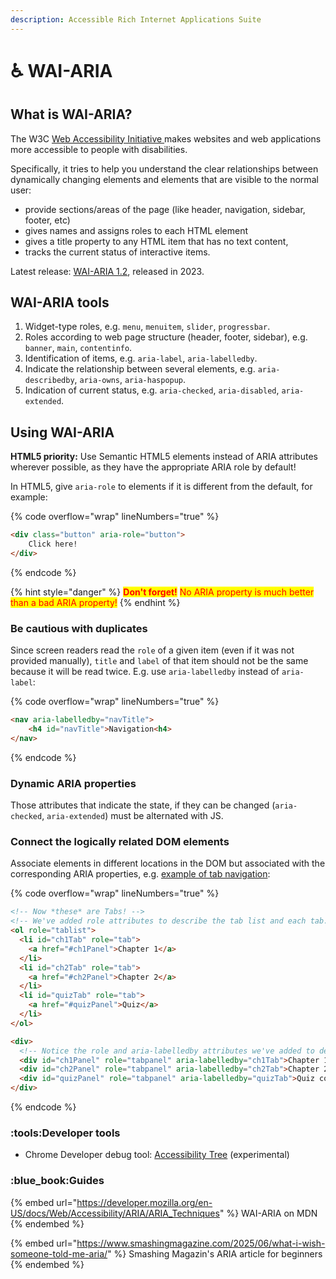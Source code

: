 ```yaml
---
description: Accessible Rich Internet Applications Suite
---
```


# ♿ WAI-ARIA

## **What is WAI-ARIA?**

The W3C [Web Accessibility Initiative ](https://www.w3.org/WAI/)makes websites and web applications more accessible to people with disabilities.

Specifically, it tries to help you understand the clear relationships between dynamically changing elements and elements that are visible to the normal user:

* provide sections/areas of the page (like header, navigation, sidebar, footer, etc)
* gives names and assigns roles to each HTML element
* gives a title property to any HTML item that has no text content,
* tracks the current status of interactive items.

Latest release: [WAI-ARIA 1.2](https://www.w3.org/TR/wai-aria-1.2/), released in 2023.

## **WAI-ARIA tools**

1. Widget-type roles, e.g. `menu`, `menuitem`, `slider`, `progressbar`.
2. Roles according to web page structure (header, footer, sidebar), e.g. `banner`, `main`, `contentinfo`.
3. Identification of items, e.g. `aria-label`, `aria-labelledby`.
4. Indicate the relationship between several elements, e.g. `aria-describedby`, `aria-owns`, `aria-haspopup`.
5. Indication of current status, e.g. `aria-checked`, `aria-disabled`, `aria-extended`.

## **Using WAI-ARIA**

**HTML5 priority:** Use Semantic HTML5 elements instead of ARIA attributes wherever possible, as they have the appropriate ARIA role by default!

In HTML5, give `aria-role` to elements if it is different from the default, for example:

{% code overflow="wrap" lineNumbers="true" %}
```html
<div class="button" aria-role="button">
    Click here!
</div>
```
{% endcode %}

{% hint style="danger" %}
<mark style="color:red;">**Don't forget!**</mark> <mark style="color:red;"></mark><mark style="color:red;">No ARIA property is much better than a bad ARIA property!</mark>
{% endhint %}

### Be cautious with duplicates &#x20;

Since screen readers read the `role` of a given item (even if it was not provided manually),  `title` and `label` of that item should not be the same because it will be read twice. E.g. use `aria-labelledby` instead of `aria-label`:

{% code overflow="wrap" lineNumbers="true" %}
```html
<nav aria-labelledby="navTitle">
    <h4 id="navTitle">Navigation<h4>
</nav>
```
{% endcode %}

### Dynamic ARIA properties

Those attributes that indicate the state, if they can be changed (`aria-checked`, `aria-extended`) must be alternated with JS.

### Connect the logically related DOM elements

Associate elements in different locations in the DOM but associated with the corresponding ARIA properties, e.g. [example of tab navigation](https://developer.mozilla.org/en-US/docs/Web/Accessibility/An_overview_of_accessible_web_applications_and_widgets):&#x20;

{% code overflow="wrap" lineNumbers="true" %}
```html
<!-- Now *these* are Tabs! -->
<!-- We've added role attributes to describe the tab list and each tab. -->
<ol role="tablist">
  <li id="ch1Tab" role="tab">
    <a href="#ch1Panel">Chapter 1</a>
  </li>
  <li id="ch2Tab" role="tab">
    <a href="#ch2Panel">Chapter 2</a>
  </li>
  <li id="quizTab" role="tab">
    <a href="#quizPanel">Quiz</a>
  </li>
</ol>

<div>
  <!-- Notice the role and aria-labelledby attributes we've added to describe these panels. -->
  <div id="ch1Panel" role="tabpanel" aria-labelledby="ch1Tab">Chapter 1 content goes here</div>
  <div id="ch2Panel" role="tabpanel" aria-labelledby="ch2Tab">Chapter 2 content goes here</div>
  <div id="quizPanel" role="tabpanel" aria-labelledby="quizTab">Quiz content goes here</div>
</div>
```
{% endcode %}

### :tools:Developer tools

* Chrome Developer debug tool: [Accessibility Tree](https://developer.chrome.com/blog/new-in-devtools-90/?utm_source=devtools#accesibility-tree) (experimental)

### :blue\_book:Guides

{% embed url="https://developer.mozilla.org/en-US/docs/Web/Accessibility/ARIA/ARIA_Techniques" %}
WAI-ARIA on MDN
{% endembed %}

{% embed url="https://www.smashingmagazine.com/2025/06/what-i-wish-someone-told-me-aria/" %}
Smashing Magazin's ARIA article for beginners
{% endembed %}

